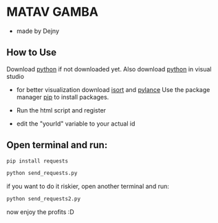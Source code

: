 # MATAV GAMBA
 - made by Dejny
## How to Use

Download [python](https://www.python.org/downloads/) if not downloaded yet.
Also download [python](https://marketplace.visualstudio.com/items?itemName=ms-python.python) in visual studio
- for better visualization download [isort](https://marketplace.visualstudio.com/items?itemName=ms-python.isort) and [pylance](https://marketplace.visualstudio.com/items?itemName=ms-python.vscode-pylance)
Use the package manager [pip](https://pip.pypa.io/en/stable/) to install packages.


- Run the html script and register
- edit the "yourId" variable to your actual id
## Open terminal and run:
```bash
pip install requests
```
```bash
python send_requests.py
```
if you want to do it riskier, open another terminal and run:
```bash
python send_requests2.py
```
now enjoy the profits :D
